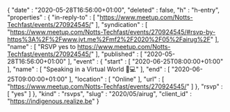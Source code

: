 {
  "date" : "2020-05-28T16:56:00+01:00",
  "deleted" : false,
  "h" : "h-entry",
  "properties" : {
    "in-reply-to" : [ "https://www.meetup.com/Notts-Techfast/events/270924545/" ],
    "syndication" : [ "https://www.meetup.com/Notts-Techfast/events/270924545/#rsvp-by-https%3A%2F%2Fwww.jvt.me%2Fmf2%2F2020%2F05%2Fairug%2F" ],
    "name" : [ "RSVP yes to https://www.meetup.com/Notts-Techfast/events/270924545/" ],
    "published" : [ "2020-05-28T16:56:00+01:00" ],
    "event" : {
      "start" : [ "2020-06-25T08:00:00+01:00" ],
      "name" : [ "Speaking in a Virtual World 📣💻" ],
      "end" : [ "2020-06-25T09:00:00+01:00" ],
      "location" : [ "Online" ],
      "url" : [ "https://www.meetup.com/Notts-Techfast/events/270924545/" ]
    },
    "rsvp" : [ "yes" ]
  },
  "kind" : "rsvps",
  "slug" : "2020/05/airug",
  "client_id" : "https://indigenous.realize.be"
}
